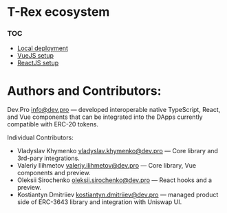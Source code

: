 # T-Rex ecosystem

### TOC

* [Local deployment](./migrations/README.md)
* [VueJS setup](./apps/demo-vue/README.md)
* [ReactJS setup](./apps/demo-react/README.md)



# Authors and Contributors:

Dev.Pro <info@dev.pro> — developed interoperable native TypeScript, React, and Vue components that can be integrated into the DApps currently compatible with ERC-20 tokens.

Individual Contributors:

- Vladyslav Khymenko <vladyslav.khymenko@dev.pro> — Core library and 3rd-pary integrations.
- Valeriy Ilihmetov <valeriy.ilihmetov@dev.pro> — Core library, Vue components and preview.
- Oleksii Sirochenko <oleksii.sirochenko@dev.pro> — React hooks and a preview.
- Kostiantyn Dmitriiev <kostiantyn.dmitriiev@dev.pro> — managed product side of ERC-3643 library and integration with Uniswap UI.
